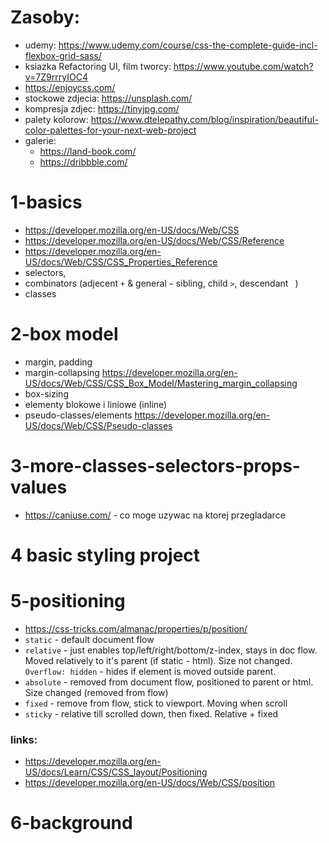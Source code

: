 # Zasoby:
* udemy: https://www.udemy.com/course/css-the-complete-guide-incl-flexbox-grid-sass/
* ksiazka Refactoring UI, film tworcy: https://www.youtube.com/watch?v=7Z9rrryIOC4
* https://enjoycss.com/
* stockowe zdjecia: https://unsplash.com/
* kompresja zdjec: https://tinyjpg.com/
* palety kolorow: https://www.dtelepathy.com/blog/inspiration/beautiful-color-palettes-for-your-next-web-project
* galerie: 
    * https://land-book.com/
    * https://dribbble.com/

# 1-basics
* https://developer.mozilla.org/en-US/docs/Web/CSS
* https://developer.mozilla.org/en-US/docs/Web/CSS/Reference
* https://developer.mozilla.org/en-US/docs/Web/CSS/CSS_Properties_Reference
* selectors, 
* combinators (adjecent `+` & general `~` sibling, child `>`, descendant ` `)
* classes

# 2-box model
* margin, padding
* margin-collapsing https://developer.mozilla.org/en-US/docs/Web/CSS/CSS_Box_Model/Mastering_margin_collapsing
* box-sizing
* elementy blokowe i liniowe (inline)
* pseudo-classes/elements https://developer.mozilla.org/en-US/docs/Web/CSS/Pseudo-classes

# 3-more-classes-selectors-props-values
* https://caniuse.com/ - co moge uzywac na ktorej przegladarce

# 4 basic styling project
# 5-positioning
* https://css-tricks.com/almanac/properties/p/position/
* `static` - default document flow
* `relative` - just enables top/left/right/bottom/z-index, stays in doc flow. Moved relatively to it's parent (if static - html). Size not changed. `Overflow: hidden` - hides if element is moved outside parent.
* `absolute` - removed from document flow, positioned to parent or html. Size changed (removed from flow)
* `fixed` - remove from flow, stick to viewport. Moving when scroll
* `sticky` - relative till scrolled down, then fixed. Relative + fixed
### links:
* https://developer.mozilla.org/en-US/docs/Learn/CSS/CSS_layout/Positioning
* https://developer.mozilla.org/en-US/docs/Web/CSS/position

# 6-background